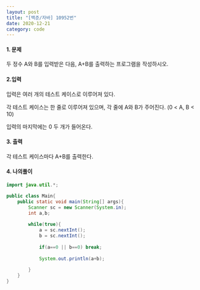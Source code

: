 ```yaml
---
layout: post
title: "[백준/자바] 10952번"
date: 2020-12-21
category: code
---
```


#### 1. 문제

두 정수 A와 B를 입력받은 다음, A+B를 출력하는 프로그램을 작성하시오.

#### 2.입력

입력은 여러 개의 테스트 케이스로 이루어져 있다.

각 테스트 케이스는 한 줄로 이루어져 있으며, 각 줄에 A와 B가 주어진다. (0 < A, B < 10)

입력의 마지막에는 0 두 개가 들어온다.

#### 3. 출력

각 테스트 케이스마다 A+B를 출력한다.

#### 4. 나의풀이

````java
import java.util.*;

public class Main{
    public static void main(String[] args){
        Scanner sc = new Scanner(System.in);
        int a,b;
        
        while(true){
            a = sc.nextInt();
            b = sc.nextInt();
            
            if(a==0 || b==0) break;
            
            System.out.println(a+b);
            
        }       
    }
}
````



